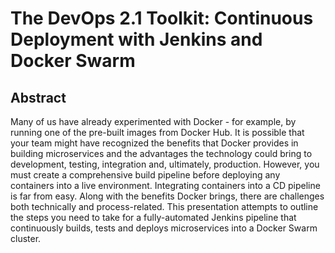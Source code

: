The DevOps 2.1 Toolkit: Continuous Deployment with Jenkins and Docker Swarm
===========================================================================

Abstract
--------

Many of us have already experimented with Docker - for example, by running one of the pre-built images from Docker Hub. It is possible that your team might have recognized the benefits that Docker provides in building microservices and the advantages the technology could bring to development, testing, integration and, ultimately, production. However, you must create a comprehensive build pipeline before deploying any containers into a live environment. Integrating containers into a CD pipeline is far from easy. Along with the benefits Docker brings, there are challenges both technically and process-related. This presentation attempts to outline the steps you need to take for a fully-automated Jenkins pipeline that continuously builds, tests and deploys microservices into a Docker Swarm cluster.
